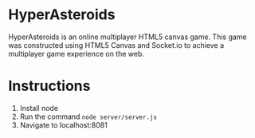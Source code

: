 HyperAsteroids
==============

HyperAsteroids is an online multiplayer HTML5 canvas game. This game was constructed using HTML5 Canvas and Socket.io to achieve a multiplayer game experience on the web.

Instructions
============

1. Install node
2. Run the command `node server/server.js`
3. Navigate to localhost:8081
